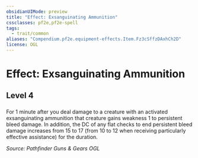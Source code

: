 ```yaml
---
obsidianUIMode: preview
title: "Effect: Exsanguinating Ammunition"
cssclasses: pf2e,pf2e-spell
tags:
  - trait/common
aliases: "Compendium.pf2e.equipment-effects.Item.Fz3cSffzDAxhCh2D"
license: OGL
---
```

# Effect: Exsanguinating Ammunition
## Level 4
### 






For 1 minute after you deal damage to a creature with an activated exsanguinating ammunition that creature gains weakness 1 to persistent bleed damage. In addition, the DC of any flat checks to end persistent bleed damage increases from 15 to 17 (from 10 to 12 when receiving particularly effective assistance) for the duration.

*Source: Pathfinder Guns & Gears*
*OGL*